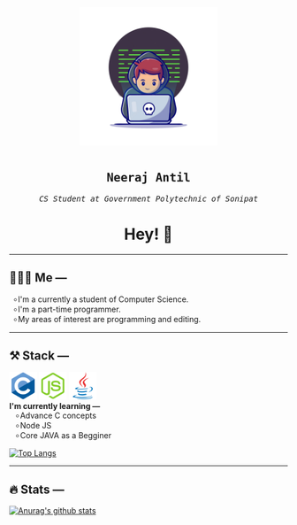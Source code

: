 <div align='center'>
  <img src='https://github.com/Neeraj-Antil/Neeraj-Antil/blob/home/Programmer.png' height='250px' width='250px' />
</div>
<pre align='center'><h2>Neeraj Antil</h2><i>CS Student at Government Polytechnic of Sonipat</i>
</pre>
<h1 align='center'>Hey! 👋</h1>
<hr>

## 👨🏻‍💻 Me —
  &nbsp;&nbsp;৹ I'm a currently a student of Computer Science.<br>
  &nbsp;&nbsp;৹ I'm a part-time programmer.<br>
  &nbsp;&nbsp;৹ My areas of interest are programming and editing.<br>
<hr>

## ⚒️ Stack —
  <div>
    <img src='https://github.com/devicons/devicon/blob/master/icons/c/c-original.svg' height = '50px' width = '50px' title = "C">
    <img src='https://github.com/devicons/devicon/blob/master/icons/nodejs/nodejs-original.svg' height = '50px' width = '50px' title = "NodeJS">
    <img src='https://github.com/devicons/devicon/blob/master/icons/java/java-original.svg' height = '50px' width = '50px' title = "JAVA">
  </div>
  <b>I'm currently learning —</b><br>
  &nbsp;&nbsp; ৹ Advance C concepts<br>
  &nbsp;&nbsp; ৹ Node JS<br> 
  &nbsp;&nbsp; ৹ Core JAVA as a Begginer<br>
   
  
[![Top Langs](https://github-readme-stats.vercel.app/api/top-langs/?username=Neeraj-Antil&layout=compact&theme=dark)](https://github.com/anuraghazra/github-readme-stats)

<hr>

## 🔥 Stats —

[![Anurag's github stats](https://github-readme-stats.vercel.app/api?username=Neeraj-Antil&theme=dark)](https://github.com/anuraghazra/github-readme-stats)
